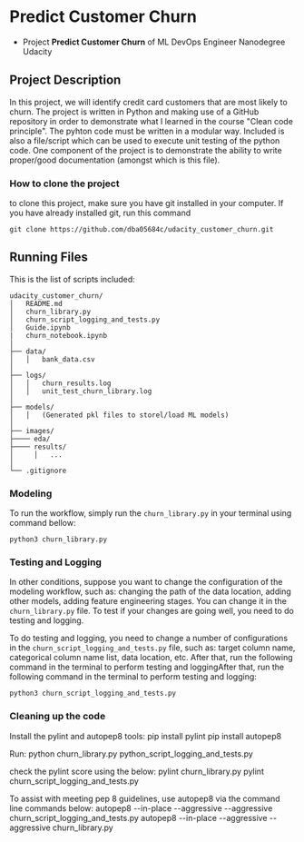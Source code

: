 # Predict Customer Churn

- Project **Predict Customer Churn** of ML DevOps Engineer Nanodegree Udacity

## Project Description

In this project, we will  identify credit card customers that are most likely to churn.
The project is written in Python and making use of a GitHub repository in order to demonstrate what I learned in the course "Clean code principle".
The pyhton code must be written in a modular way.
Included is also a file/script which can be used to execute unit testing of the python code.
One component of the project is to demonstrate the ability to write proper/good documentation (amongst which is this file).

### How to clone the project

to clone this project, make sure you have git installed in your computer. If you have already installed git, run this command

```
git clone https://github.com/dba05684c/udacity_customer_churn.git
```

## Running Files
This is the list of scripts included:
```
udacity_customer_churn/
│   README.md
│   churn_library.py
│   churn_script_logging_and_tests.py
│   Guide.ipynb
|   churn_notebook.ipynb
│
├── data/
│   │   bank_data.csv
│
├── logs/
│   │   churn_results.log
│   │   unit_test_churn_library.log
│
├── models/
│   │   (Generated pkl files to storel/load ML models)
│
├── images/
├──── eda/
├──── results/
│     │   ...
│
└── .gitignore
```

### Modeling

To run the workflow, simply run the `churn_library.py` in your terminal using command bellow:

```
python3 churn_library.py
```

### Testing and Logging

In other conditions, suppose you want to change the configuration of the modeling workflow, such as: changing the path of the data location, adding other models, adding feature engineering stages. You can change it in the `churn_library.py` file. To test if your changes are going well, you need to do testing and logging.

To do testing and logging, you need to change a number of configurations in the `churn_script_logging_and_tests.py` file, such as: target column name, categorical column name list, data location, etc. After that, run the following command in the terminal to perform testing and loggingAfter that, run the following command in the terminal to perform testing and logging:

```
python3 churn_script_logging_and_tests.py
```

### Cleaning up the code

Install the pylint and autopep8 tools:
pip install pylint
pip install autopep8

Run:  python churn_library.py
      python_script_logging_and_tests.py

check the pylint score using the below:
pylint churn_library.py
pylint churn_script_logging_and_tests.py

To assist with meeting pep 8 guidelines, use autopep8 via the command line commands below:
autopep8 --in-place --aggressive --aggressive churn_script_logging_and_tests.py
autopep8 --in-place --aggressive --aggressive churn_library.py
